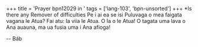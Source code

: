 +++
title = 'Prayer bpn12029 in '
tags = ['lang-103', 'bpn-unsorted']
+++
*Is there any Remover of difficulties 
Pe i ai ea se isi Puluvaga  o mea faigata vagana le Atua? Fai atu: Ia viia le Atua. O Ia o le Atua! O tagata uma lava o Ana auauna, ma ua fusia uma i Ana afioga!

-- Báb
